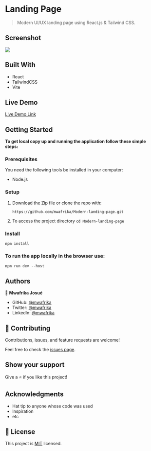 # Landing Page

> Modern UI/UX landing page using React.js & Tailwind CSS.

## Screenshot

![](https://i.ibb.co/BK1Hn0x/Screenshot-2022-08-08-at-4-05-48-PM.png)

## Built With

- React
- TailwindCSS
- Vite

## Live Demo

[Live Demo Link](https://modern-landing-page2.netlify.app/)

## Getting Started

**To get local copy up and running the application follow these simple steps:**

### Prerequisites

You need the following tools be installed in your computer:

- Node.js

### Setup

1. Download the Zip file or clone the repo with:

   `https://github.com/mwafrika/Modern-landing-page.git`

2. To access the project directory
   `cd Modern-landing-page`

### Install

`npm install`

### To run the app locally in the browser use:

`npm run dev --host`

## Authors

👤 **Mwafrika Josué**

- GitHub: [@mwafrika](https://github.com/mwafrika)
- Twitter: [@mwafrika](https://twitter.com/mwafrikamufung1)
- LinkedIn: [@mwafrika](https://linkedin.com/in/mwafrika-mufungizi)

## 🤝 Contributing

Contributions, issues, and feature requests are welcome!

Feel free to check the [issues page](https://modern-landing-page2.netlify.app).

## Show your support

Give a ⭐️ if you like this project!

## Acknowledgments

- Hat tip to anyone whose code was used
- Inspiration
- etc

## 📝 License

This project is [MIT](./MIT.md) licensed.
